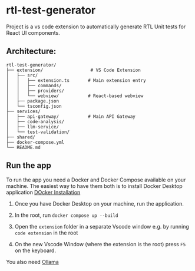 # rtl-test-generator

Project is a vs code extension to automatically generate RTL Unit tests for React UI components.

## Architecture:

```
rtl-test-generator/
├── extension/                  # VS Code Extension
│   ├── src/
│   │   ├── extension.ts       # Main extension entry
│   │   ├── commands/
│   │   ├── providers/
│   │   └── webview/           # React-based webview
│   ├── package.json
│   └── tsconfig.json
├── services/
│   ├── api-gateway/           # Main API Gateway
│   ├── code-analysis/
│   ├── llm-service/
│   └── test-validation/
├── shared/
├── docker-compose.yml
└── README.md
```

## Run the app

To run the app you need a Docker and Docker Compose available on your machine. The easiest way to have them both is to install Docker Desktop application [DOcker Installation](https://docs.docker.com/desktop/setup/install/windows-install/)

1. Once you have Docker Desktop on your machine, run the application.

2. In the root, run `docker compose up --build`

3. Open the `extension` folder in a separate Vscode window e.g. by running `code extension` in the root

4. On the new Vscode Window (where the extension is the root) press `F5` on the keyboard.

You also need [Ollama](https://ollama.com/download/windows?_sm_vck=fVj5sw65kLNf5q2654WrW47N2F224qFrFq0JJqPRQ6qHwrrj4qPM)

